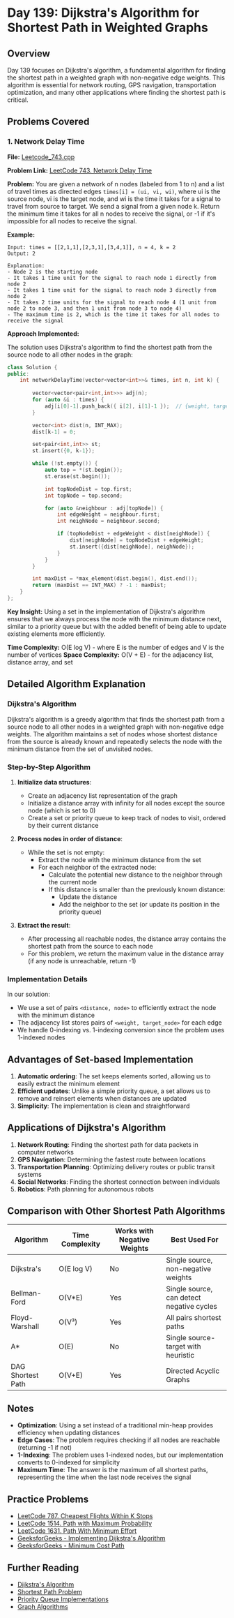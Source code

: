 # Day 139: Dijkstra's Algorithm for Shortest Path in Weighted Graphs

## Overview

Day 139 focuses on Dijkstra's algorithm, a fundamental algorithm for finding the shortest path in a weighted graph with non-negative edge weights. This algorithm is essential for network routing, GPS navigation, transportation optimization, and many other applications where finding the shortest path is critical.

## Problems Covered

### 1. Network Delay Time

**File:** [Leetcode_743.cpp](./Leetcode_743.cpp)

**Problem Link:** [LeetCode 743. Network Delay Time](https://leetcode.com/problems/network-delay-time/description/)

**Problem:** You are given a network of n nodes (labeled from 1 to n) and a list of travel times as directed edges `times[i] = (ui, vi, wi)`, where ui is the source node, vi is the target node, and wi is the time it takes for a signal to travel from source to target. We send a signal from a given node k. Return the minimum time it takes for all n nodes to receive the signal, or -1 if it's impossible for all nodes to receive the signal.

**Example:**

```
Input: times = [[2,1,1],[2,3,1],[3,4,1]], n = 4, k = 2
Output: 2

Explanation: 
- Node 2 is the starting node
- It takes 1 time unit for the signal to reach node 1 directly from node 2
- It takes 1 time unit for the signal to reach node 3 directly from node 2
- It takes 2 time units for the signal to reach node 4 (1 unit from node 2 to node 3, and then 1 unit from node 3 to node 4)
- The maximum time is 2, which is the time it takes for all nodes to receive the signal
```

**Approach Implemented:**

The solution uses Dijkstra's algorithm to find the shortest path from the source node to all other nodes in the graph:

```cpp
class Solution {
public:
    int networkDelayTime(vector<vector<int>>& times, int n, int k) {
        
        vector<vector<pair<int,int>>> adj(n);
        for (auto &i : times) {
            adj[i[0]-1].push_back({ i[2], i[1]-1 });  // {weight, target}
        }

        vector<int> dist(n, INT_MAX);
        dist[k-1] = 0;

        set<pair<int,int>> st;
        st.insert({0, k-1});

        while (!st.empty()) {
            auto top = *(st.begin());
            st.erase(st.begin());

            int topNodeDist = top.first;
            int topNode = top.second;

            for (auto &neighbour : adj[topNode]) {
                int edgeWeight = neighbour.first;
                int neighNode = neighbour.second;

                if (topNodeDist + edgeWeight < dist[neighNode]) {
                    dist[neighNode] = topNodeDist + edgeWeight;
                    st.insert({dist[neighNode], neighNode});
                }
            }
        }

        int maxDist = *max_element(dist.begin(), dist.end());
        return (maxDist == INT_MAX) ? -1 : maxDist;
    }
};
```

**Key Insight:** Using a set in the implementation of Dijkstra's algorithm ensures that we always process the node with the minimum distance next, similar to a priority queue but with the added benefit of being able to update existing elements more efficiently.

**Time Complexity:** O(E log V) - where E is the number of edges and V is the number of vertices
**Space Complexity:** O(V + E) - for the adjacency list, distance array, and set

## Detailed Algorithm Explanation

### Dijkstra's Algorithm

Dijkstra's algorithm is a greedy algorithm that finds the shortest path from a source node to all other nodes in a weighted graph with non-negative edge weights. The algorithm maintains a set of nodes whose shortest distance from the source is already known and repeatedly selects the node with the minimum distance from the set of unvisited nodes.

### Step-by-Step Algorithm

1. **Initialize data structures**:
   - Create an adjacency list representation of the graph
   - Initialize a distance array with infinity for all nodes except the source node (which is set to 0)
   - Create a set or priority queue to keep track of nodes to visit, ordered by their current distance

2. **Process nodes in order of distance**:
   - While the set is not empty:
     - Extract the node with the minimum distance from the set
     - For each neighbor of the extracted node:
       - Calculate the potential new distance to the neighbor through the current node
       - If this distance is smaller than the previously known distance:
         - Update the distance
         - Add the neighbor to the set (or update its position in the priority queue)

3. **Extract the result**:
   - After processing all reachable nodes, the distance array contains the shortest path from the source to each node
   - For this problem, we return the maximum value in the distance array (if any node is unreachable, return -1)

### Implementation Details

In our solution:
- We use a set of pairs `<distance, node>` to efficiently extract the node with the minimum distance
- The adjacency list stores pairs of `<weight, target_node>` for each edge
- We handle 0-indexing vs. 1-indexing conversion since the problem uses 1-indexed nodes

## Advantages of Set-based Implementation

1. **Automatic ordering**: The set keeps elements sorted, allowing us to easily extract the minimum element
2. **Efficient updates**: Unlike a simple priority queue, a set allows us to remove and reinsert elements when distances are updated
3. **Simplicity**: The implementation is clean and straightforward

## Applications of Dijkstra's Algorithm

1. **Network Routing**: Finding the shortest path for data packets in computer networks
2. **GPS Navigation**: Determining the fastest route between locations
3. **Transportation Planning**: Optimizing delivery routes or public transit systems
4. **Social Networks**: Finding the shortest connection between individuals
5. **Robotics**: Path planning for autonomous robots

## Comparison with Other Shortest Path Algorithms

| Algorithm         | Time Complexity  | Works with Negative Weights | Best Used For                                |
|-------------------|------------------|-----------------------------|--------------------------------------------|
| Dijkstra's        | O(E log V)       | No                          | Single source, non-negative weights        |
| Bellman-Ford      | O(V*E)           | Yes                         | Single source, can detect negative cycles  |
| Floyd-Warshall    | O(V³)            | Yes                         | All pairs shortest paths                   |
| A*                | O(E)             | No                          | Single source-target with heuristic        |
| DAG Shortest Path | O(V+E)           | Yes                         | Directed Acyclic Graphs                    |

## Notes

- **Optimization**: Using a set instead of a traditional min-heap provides efficiency when updating distances
- **Edge Cases**: The problem requires checking if all nodes are reachable (returning -1 if not)
- **1-Indexing**: The problem uses 1-indexed nodes, but our implementation converts to 0-indexed for simplicity
- **Maximum Time**: The answer is the maximum of all shortest paths, representing the time when the last node receives the signal

## Practice Problems

- [LeetCode 787. Cheapest Flights Within K Stops](https://leetcode.com/problems/cheapest-flights-within-k-stops/)
- [LeetCode 1514. Path with Maximum Probability](https://leetcode.com/problems/path-with-maximum-probability/)
- [LeetCode 1631. Path With Minimum Effort](https://leetcode.com/problems/path-with-minimum-effort/)
- [GeeksforGeeks - Implementing Dijkstra's Algorithm](https://www.geeksforgeeks.org/problems/implementing-dijkstra-set-1-adjacency-matrix/1)
- [GeeksforGeeks - Minimum Cost Path](https://www.geeksforgeeks.org/problems/minimum-cost-path3833/1)

## Further Reading

- [Dijkstra's Algorithm](https://en.wikipedia.org/wiki/Dijkstra%27s_algorithm)
- [Shortest Path Problem](https://en.wikipedia.org/wiki/Shortest_path_problem)
- [Priority Queue Implementations](https://en.wikipedia.org/wiki/Priority_queue)
- [Graph Algorithms](https://www.geeksforgeeks.org/graph-data-structure-and-algorithms/)